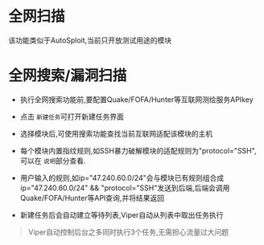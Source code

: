 # 全网扫描

该功能类似于AutoSploit,当前只开放测试用途的模块

# 全网搜索/漏洞扫描

+ 执行全网搜索功能前,要配置Quake/FOFA/Hunter等互联网测绘服务APIkey

+ 点击 `新建任务`可打开新建任务界面

+ 选择模块后,可使用搜索功能查找当前互联网适配该模块的主机

+ 每个模块内置指纹规则,如SSH暴力破解模块的适配规则为"protocol="SSH",可以在 `说明`部分查看.

+ 用户输入的规则,如ip="47.240.60.0/24"会与模块已有规则组合成 ip="47.240.60.0/24" && "protocol="SSH"发送到后端,后端会调用Quake/FOFA/Hunter等API查询,并将结果返回

+ 新建任务后会自动建立等待列表,Viper自动从列表中取出任务执行

> Viper自动控制后台之多同时执行3个任务,无需担心流量过大问题
